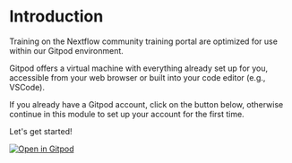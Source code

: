 # Introduction

Training on the Nextflow community training portal are optimized for use within our Gitpod environment.

Gitpod offers a virtual machine with everything already set up for you, accessible from your web browser or built into your code editor (e.g., VSCode).

If you already have a Gitpod account, click on the button below, otherwise continue in this module to set up your account for the first time.

Let's get started!

[![Open in Gitpod](https://img.shields.io/badge/Gitpod-%20Open%20in%20Gitpod-908a85?logo=gitpod)](https://gitpod.io/#https://github.com/nextflow-io/training)
